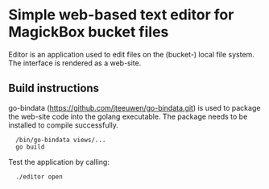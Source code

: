 Simple web-based text editor for MagickBox bucket files
=========================================================

Editor is an application used to edit files on the (bucket-) local file system. The interface is
rendered as a web-site.

Build instructions
--------------------

go-bindata (https://github.com/jteeuwen/go-bindata.git) is used to package the web-site code into the
golang executable. The package needs to be installed to compile successfully. 

```
  /bin/go-bindata views/...
  go build
```

Test the application by calling:

```
  ./editor open
```
